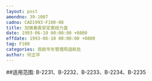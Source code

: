 ```yaml
---
layout: post
amendno: 39-1007
cadno: CAD1993-F100-08
title: 加强垂直安定面扭力盒
date: 1993-06-10 00:00:00 +0800
effdate: 1993-06-10 00:00:00 +0800
tag: F100
categories: 民航华东管理局适航处
author: 何正华
---
```


##适用范围:
B-2231、B-2232、B-2233、B-2234、B-2235

